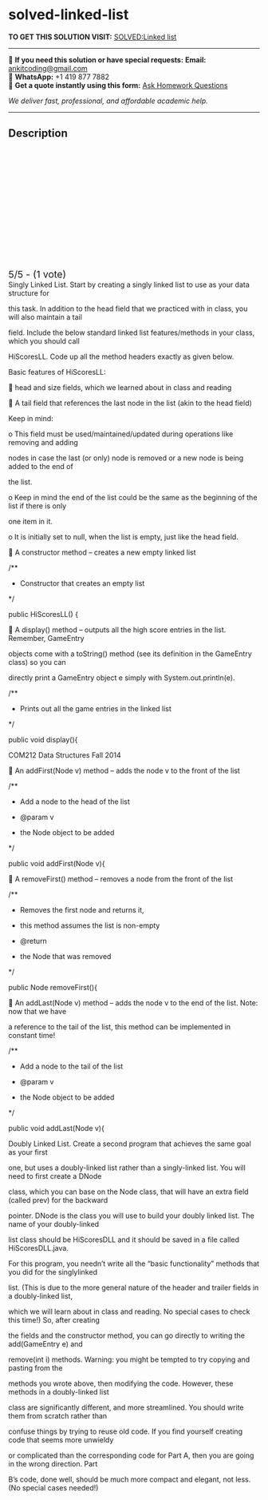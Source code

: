 # solved-linked-list
**TO GET THIS SOLUTION VISIT:** [SOLVED:Linked list](https://www.ankitcodinghub.com/product/solvedlinked-list/)


---

📩 **If you need this solution or have special requests:** **Email:** ankitcoding@gmail.com  
📱 **WhatsApp:** +1 419 877 7882  
📄 **Get a quote instantly using this form:** [Ask Homework Questions](https://www.ankitcodinghub.com/services/ask-homework-questions/)

*We deliver fast, professional, and affordable academic help.*

---

<h2>Description</h2>



<div class="kk-star-ratings kksr-auto kksr-align-center kksr-valign-top" data-payload="{&quot;align&quot;:&quot;center&quot;,&quot;id&quot;:&quot;2975&quot;,&quot;slug&quot;:&quot;default&quot;,&quot;valign&quot;:&quot;top&quot;,&quot;ignore&quot;:&quot;&quot;,&quot;reference&quot;:&quot;auto&quot;,&quot;class&quot;:&quot;&quot;,&quot;count&quot;:&quot;1&quot;,&quot;legendonly&quot;:&quot;&quot;,&quot;readonly&quot;:&quot;&quot;,&quot;score&quot;:&quot;5&quot;,&quot;starsonly&quot;:&quot;&quot;,&quot;best&quot;:&quot;5&quot;,&quot;gap&quot;:&quot;4&quot;,&quot;greet&quot;:&quot;Rate this product&quot;,&quot;legend&quot;:&quot;5\/5 - (1 vote)&quot;,&quot;size&quot;:&quot;24&quot;,&quot;title&quot;:&quot;SOLVED:Linked list&quot;,&quot;width&quot;:&quot;138&quot;,&quot;_legend&quot;:&quot;{score}\/{best} - ({count} {votes})&quot;,&quot;font_factor&quot;:&quot;1.25&quot;}">

<div class="kksr-stars">

<div class="kksr-stars-inactive">
            <div class="kksr-star" data-star="1" style="padding-right: 4px">


<div class="kksr-icon" style="width: 24px; height: 24px;"></div>
        </div>
            <div class="kksr-star" data-star="2" style="padding-right: 4px">


<div class="kksr-icon" style="width: 24px; height: 24px;"></div>
        </div>
            <div class="kksr-star" data-star="3" style="padding-right: 4px">


<div class="kksr-icon" style="width: 24px; height: 24px;"></div>
        </div>
            <div class="kksr-star" data-star="4" style="padding-right: 4px">


<div class="kksr-icon" style="width: 24px; height: 24px;"></div>
        </div>
            <div class="kksr-star" data-star="5" style="padding-right: 4px">


<div class="kksr-icon" style="width: 24px; height: 24px;"></div>
        </div>
    </div>

<div class="kksr-stars-active" style="width: 138px;">
            <div class="kksr-star" style="padding-right: 4px">


<div class="kksr-icon" style="width: 24px; height: 24px;"></div>
        </div>
            <div class="kksr-star" style="padding-right: 4px">


<div class="kksr-icon" style="width: 24px; height: 24px;"></div>
        </div>
            <div class="kksr-star" style="padding-right: 4px">


<div class="kksr-icon" style="width: 24px; height: 24px;"></div>
        </div>
            <div class="kksr-star" style="padding-right: 4px">


<div class="kksr-icon" style="width: 24px; height: 24px;"></div>
        </div>
            <div class="kksr-star" style="padding-right: 4px">


<div class="kksr-icon" style="width: 24px; height: 24px;"></div>
        </div>
    </div>
</div>


<div class="kksr-legend" style="font-size: 19.2px;">
            5/5 - (1 vote)    </div>
    </div>
Singly Linked List. Start by creating a singly linked list to use as your data structure for

this task. In addition to the head field that we practiced with in class, you will also maintain a tail

field. Include the below standard linked list features/methods in your class, which you should call

HiScoresLL. Code up all the method headers exactly as given below.

Basic features of HiScoresLL:

 head and size fields, which we learned about in class and reading

 A tail field that references the last node in the list (akin to the head field)

Keep in mind:

o This field must be used/maintained/updated during operations like removing and adding

nodes in case the last (or only) node is removed or a new node is being added to the end of

the list.

o Keep in mind the end of the list could be the same as the beginning of the list if there is only

one item in it.

o It is initially set to null, when the list is empty, just like the head field.

 A constructor method – creates a new empty linked list

/**

* Constructor that creates an empty list

*/

public HiScoresLL() {

 A display() method – outputs all the high score entries in the list. Remember, GameEntry

objects come with a toString() method (see its definition in the GameEntry class) so you can

directly print a GameEntry object e simply with System.out.println(e).

/**

* Prints out all the game entries in the linked list

*/

public void display(){

COM212 Data Structures Fall 2014

 An addFirst(Node v) method – adds the node v to the front of the list

/**

* Add a node to the head of the list

* @param v

* the Node object to be added

*/

public void addFirst(Node v){

 A removeFirst() method – removes a node from the front of the list

/**

* Removes the first node and returns it,

* this method assumes the list is non-empty

* @return

* the Node that was removed

*/

public Node removeFirst(){

 An addLast(Node v) method – adds the node v to the end of the list. Note: now that we have

a reference to the tail of the list, this method can be implemented in constant time!

/**

* Add a node to the tail of the list

* @param v

* the Node object to be added

*/

public void addLast(Node v){

Doubly Linked List. Create a second program that achieves the same goal as your first

one, but uses a doubly-linked list rather than a singly-linked list. You will need to first create a DNode

class, which you can base on the Node class, that will have an extra field (called prev) for the backward

pointer. DNode is the class you will use to build your doubly linked list. The name of your doubly-linked

list class should be HiScoresDLL and it should be saved in a file called HiScoresDLL.java.

For this program, you needn’t write all the “basic functionality” methods that you did for the singlylinked

list. (This is due to the more general nature of the header and trailer fields in a doubly-linked list,

which we will learn about in class and reading. No special cases to check this time!) So, after creating

the fields and the constructor method, you can go directly to writing the add(GameEntry e) and

remove(int i) methods. Warning: you might be tempted to try copying and pasting from the

methods you wrote above, then modifying the code. However, these methods in a doubly-linked list

class are significantly different, and more streamlined. You should write them from scratch rather than

confuse things by trying to reuse old code. If you find yourself creating code that seems more unwieldy

or complicated than the corresponding code for Part A, then you are going in the wrong direction. Part

B’s code, done well, should be much more compact and elegant, not less. (No special cases needed!)
